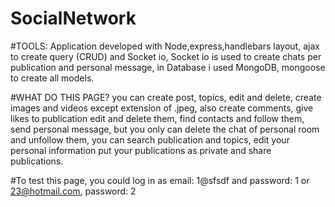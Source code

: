 # SocialNetwork
#TOOLS: 
Application developed with Node,express,handlebars layout, ajax to create query (CRUD) and 
Socket io, Socket io is used to create chats per publication and personal message, in Database i used MongoDB, mongoose 
to create all models.

#WHAT DO THIS PAGE? 
you can create post, topics, edit and delete, create images and videos except extension of .jpeg, 
also create comments, give likes to publication edit and delete them, find contacts and follow them, send personal message, 
but you only can delete the chat of personal room and unfollow them, you can search publication and topics, edit your personal 
information put your publications as private and share publications.

#To test this page, you could log in as email: 1@sfsdf and password: 1 or 23@hotmail.com, password: 2

